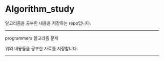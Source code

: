 # Algorithm_study
알고리즘을 공부한 내용을 저장하는 repo입니다.

***
programmers 알고리즘 문제


위의 내용들을 공부한 자료를 저장합니다.
***
